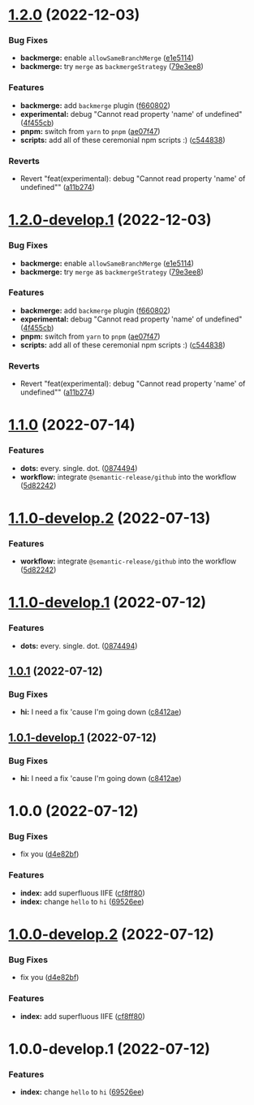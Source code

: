 # [1.2.0](https://github.com/dwiyatci/semantic-release-fiddle/compare/1.1.0...1.2.0) (2022-12-03)


### Bug Fixes

* **backmerge:** enable `allowSameBranchMerge` ([e1e5114](https://github.com/dwiyatci/semantic-release-fiddle/commit/e1e5114293d700dff6386f5c50dca861f0e64e81))
* **backmerge:** try `merge` as `backmergeStrategy` ([79e3ee8](https://github.com/dwiyatci/semantic-release-fiddle/commit/79e3ee830b43803fe4425f7654eda9292d6cd09f))


### Features

* **backmerge:** add `backmerge` plugin ([f660802](https://github.com/dwiyatci/semantic-release-fiddle/commit/f660802695999b70c4e144c2fe4982650bdfedc2))
* **experimental:** debug "Cannot read property 'name' of undefined" ([4f455cb](https://github.com/dwiyatci/semantic-release-fiddle/commit/4f455cb34c0bd5bcaaa60c0e430bd34a06126191))
* **pnpm:** switch from `yarn` to `pnpm` ([ae07f47](https://github.com/dwiyatci/semantic-release-fiddle/commit/ae07f4775239596e5f5465718ef7a71b445f5a80))
* **scripts:** add all of these ceremonial npm scripts :) ([c544838](https://github.com/dwiyatci/semantic-release-fiddle/commit/c544838b067f4836a033f2c12cfd3892a9e02106))


### Reverts

* Revert "feat(experimental): debug "Cannot read property 'name' of undefined"" ([a11b274](https://github.com/dwiyatci/semantic-release-fiddle/commit/a11b274500f4589f44fcbeb8e4dcd5eea9f8ae45))

# [1.2.0-develop.1](https://github.com/dwiyatci/semantic-release-fiddle/compare/1.1.0...1.2.0-develop.1) (2022-12-03)


### Bug Fixes

* **backmerge:** enable `allowSameBranchMerge` ([e1e5114](https://github.com/dwiyatci/semantic-release-fiddle/commit/e1e5114293d700dff6386f5c50dca861f0e64e81))
* **backmerge:** try `merge` as `backmergeStrategy` ([79e3ee8](https://github.com/dwiyatci/semantic-release-fiddle/commit/79e3ee830b43803fe4425f7654eda9292d6cd09f))


### Features

* **backmerge:** add `backmerge` plugin ([f660802](https://github.com/dwiyatci/semantic-release-fiddle/commit/f660802695999b70c4e144c2fe4982650bdfedc2))
* **experimental:** debug "Cannot read property 'name' of undefined" ([4f455cb](https://github.com/dwiyatci/semantic-release-fiddle/commit/4f455cb34c0bd5bcaaa60c0e430bd34a06126191))
* **pnpm:** switch from `yarn` to `pnpm` ([ae07f47](https://github.com/dwiyatci/semantic-release-fiddle/commit/ae07f4775239596e5f5465718ef7a71b445f5a80))
* **scripts:** add all of these ceremonial npm scripts :) ([c544838](https://github.com/dwiyatci/semantic-release-fiddle/commit/c544838b067f4836a033f2c12cfd3892a9e02106))


### Reverts

* Revert "feat(experimental): debug "Cannot read property 'name' of undefined"" ([a11b274](https://github.com/dwiyatci/semantic-release-fiddle/commit/a11b274500f4589f44fcbeb8e4dcd5eea9f8ae45))

# [1.1.0](https://github.com/dwiyatci/semantic-release-fiddle/compare/1.0.1...1.1.0) (2022-07-14)


### Features

* **dots:** every. single. dot. ([0874494](https://github.com/dwiyatci/semantic-release-fiddle/commit/0874494ef6bbcdc9428e0a0bb9dce36695b3e683))
* **workflow:** integrate `@semantic-release/github` into the workflow ([5d82242](https://github.com/dwiyatci/semantic-release-fiddle/commit/5d82242ad2927f6251d8877807af3e00ac2397dd))

# [1.1.0-develop.2](https://github.com/dwiyatci/semantic-release-fiddle/compare/1.1.0-develop.1...1.1.0-develop.2) (2022-07-13)


### Features

* **workflow:** integrate `@semantic-release/github` into the workflow ([5d82242](https://github.com/dwiyatci/semantic-release-fiddle/commit/5d82242ad2927f6251d8877807af3e00ac2397dd))

# [1.1.0-develop.1](https://github.com/dwiyatci/semantic-release-fiddle/compare/1.0.1...1.1.0-develop.1) (2022-07-12)


### Features

* **dots:** every. single. dot. ([0874494](https://github.com/dwiyatci/semantic-release-fiddle/commit/0874494ef6bbcdc9428e0a0bb9dce36695b3e683))

## [1.0.1](https://github.com/dwiyatci/semantic-release-fiddle/compare/1.0.0...1.0.1) (2022-07-12)


### Bug Fixes

* **hi:** I need a fix 'cause I'm going down ([c8412ae](https://github.com/dwiyatci/semantic-release-fiddle/commit/c8412ae177dbec23c58d5169b51279e8cd773d3b))

## [1.0.1-develop.1](https://github.com/dwiyatci/semantic-release-fiddle/compare/1.0.0...1.0.1-develop.1) (2022-07-12)


### Bug Fixes

* **hi:** I need a fix 'cause I'm going down ([c8412ae](https://github.com/dwiyatci/semantic-release-fiddle/commit/c8412ae177dbec23c58d5169b51279e8cd773d3b))

# 1.0.0 (2022-07-12)


### Bug Fixes

* fix you ([d4e82bf](https://github.com/dwiyatci/semantic-release-fiddle/commit/d4e82bfa668819d6445fbca7a7c39c722f28ab50))


### Features

* **index:** add superfluous IIFE ([cf8ff80](https://github.com/dwiyatci/semantic-release-fiddle/commit/cf8ff80882991d79b1e88a91a239f0a7d895fb69))
* **index:** change `hello` to `hi` ([69526ee](https://github.com/dwiyatci/semantic-release-fiddle/commit/69526ee9d077eb1624b2f6e234ed1e433b590122))

# [1.0.0-develop.2](https://github.com/dwiyatci/semantic-release-fiddle/compare/1.0.0-develop.1...1.0.0-develop.2) (2022-07-12)


### Bug Fixes

* fix you ([d4e82bf](https://github.com/dwiyatci/semantic-release-fiddle/commit/d4e82bfa668819d6445fbca7a7c39c722f28ab50))


### Features

* **index:** add superfluous IIFE ([cf8ff80](https://github.com/dwiyatci/semantic-release-fiddle/commit/cf8ff80882991d79b1e88a91a239f0a7d895fb69))

# 1.0.0-develop.1 (2022-07-12)


### Features

* **index:** change `hello` to `hi` ([69526ee](https://github.com/dwiyatci/semantic-release-fiddle/commit/69526ee9d077eb1624b2f6e234ed1e433b590122))
